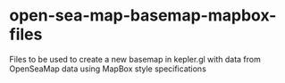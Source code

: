 # open-sea-map-basemap-mapbox-files
Files to be used to create a new basemap in kepler.gl with data from OpenSeaMap data using MapBox style specifications
